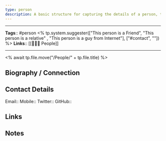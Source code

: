 ```yaml
---
type: person
description: A basic structure for capturing the details of a person, they could be a contact or a research subject
---
```


---
**Tags**:: #person <% tp.system.suggester(["This person is a Friend", "This person is a relative" , "This person is a guy from Internet"], ["#contact", ""]) %>
**Links**:: [[👨‍👧‍👦 People]]

---

<% await tp.file.move("/People/" + tp.file.title) %>
## Biography / Connection
<!-- If you have a bio of the person, you can enter it here -->

## Contact Details
<!-- If the person is a contact, put their details here -->
Email:: 
Mobile::
Twitter::
GitHub::

## Links
<!-- Any links go here, like book or article links, links to bios, wiki pages, etc. -->

## Notes
<!-- Any additional notes -->